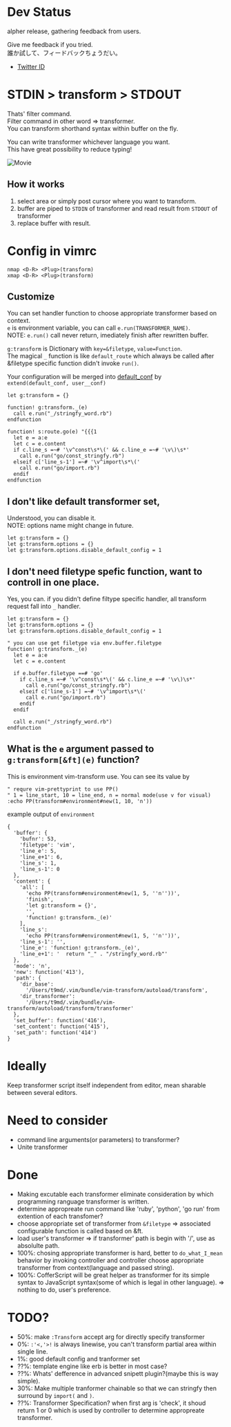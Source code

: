 # Dev Status
alpher release, gathering feedback from users.  

Give me feedback if you tried.  
誰か試して、フィードバックちょうだい。  

* [Twitter ID](https://twitter.com/t9md)

<!-- VERY Experimental for my personal use. -->

# STDIN > transform > STDOUT

Thats' filter command.  
Filter command in other word => transformer.  
You can transform shorthand syntax within buffer on the fly.  

You can write transformer whichever language you want.  
This have great possibility to reduce typing!  

![Movie](https://raw.githubusercontent.com/t9md/t9md/019b944b5b1152dbb97b92471b7ec596769c8319/img/transform.gif)

## How it works

1. select area or simply post cursor where you want to transform.
2. buffer are piped to `STDIN` of transformer and read result from `STDOUT` of transformer
3. replace buffer with result.

# Config in vimrc

```vim
nmap <D-R> <Plug>(transform)
xmap <D-R> <Plug>(transform)
```
## Customize

You can set handler function to choose appropriate transformer based on context.  
`e` is environment variable, you can call `e.run(TRANSFORMER_NAME)`.  
NOTE: `e.run()` call never return, imediately finish after rewritten buffer.  

`g:transform` is Dictionary with `key=&filetype`, `value=Function`.  
The magical `_` function is like `default_route` which always be called after &filetype specific function didn't invoke `run()`.  

Your configuration will be merged into [default_conf](https://github.com/t9md/vim-transform/blob/master/autoload/transform/route.vim) by `extend(default_conf, user__conf)`

```vim
let g:transform = {}

function! g:transform._(e)
  call e.run("_/stringfy_word.rb")
endfunction

function! s:route.go(e) "{{{1
  let e = a:e
  let c = e.content
  if c.line_s =~# '\v^const\s*\(' && c.line_e =~# '\v\)\s*'
    call e.run("go/const_stringfy.rb")
  elseif c['line_s-1'] =~# '\v^import\s*\('
    call e.run("go/import.rb")
  endif
endfunction
```

## I don't like default transformer set,
Understood, you can disable it.  
NOTE: options name might change in future.  

```vim
let g:transform = {}
let g:transform.options = {}
let g:transform.options.disable_default_config = 1
```

## I don't need filetype spefic function, want to controll in one place.

Yes, you can. if you didn't define filtype specific handler, all transform request fall into `_` handler.  

```vim
let g:transform = {}
let g:transform.options = {}
let g:transform.options.disable_default_config = 1

" you can use get filetype via env.buffer.filetype
function! g:transform._(e)
  let e = a:e
  let c = e.content

  if e.buffer.filetype ==# 'go'
    if c.line_s =~# '\v^const\s*\(' && c.line_e =~# '\v\)\s*'
      call e.run("go/const_stringfy.rb")
    elseif c['line_s-1'] =~# '\v^import\s*\('
      call e.run("go/import.rb")
    endif
  endif

  call e.run("_/stringfy_word.rb")
endfunction
```

## What is the `e` argument passed to `g:transform[&ft](e)` function?

This is environment vim-transform use.
You can see its value by

```vim
" requre vim-prettyprint to use PP()
" 1 = line_start, 10 = line_end, n = normal mode(use v for visual)
:echo PP(transform#environment#new(1, 10, 'n'))
```

example output of `environment`

```vim
{
  'buffer': {
    'bufnr': 53,
    'filetype': 'vim',
    'line_e': 5,
    'line_e+1': 6,
    'line_s': 1,
    'line_s-1': 0
  },
  'content': {
    'all': [
      'echo PP(transform#environment#new(1, 5, ''n''))',
      'finish',
      'let g:transform = {}',
      '',
      'function! g:transform._(e)'
    ],
    'line_s':
      'echo PP(transform#environment#new(1, 5, ''n''))',
    'line_s-1': '',
    'line_e': 'function! g:transform._(e)',
    'line_e+1': '  return "_" . "/stringfy_word.rb"'
  },
  'mode': 'n',
  'new': function('413'),
  'path': {
    'dir_base':
      '/Users/t9md/.vim/bundle/vim-transform/autoload/transform',
    'dir_transformer':
      '/Users/t9md/.vim/bundle/vim-transform/autoload/transform/transformer'
  },
  'set_buffer': function('416'),
  'set_content': function('415'),
  'set_path': function('414')
}
```

# Ideally
Keep transformer script itself independent from editor, mean sharable between several editors.

# Need to consider
* command line arguments(or parameters) to transformer?
* Unite transformer

# Done
* Making excutable each transformer eliminate consideration by which programming ranguage transformer is written.
* determine appropreate run command like 'ruby', 'python', 'go run' from extention of each transfomer?
* choose appropriate set of transformer from `&filetype` => associated configurable function is called based on &ft.
* load user's transformer => if transformer' path is begin with '/', use as absolulte path.
* 100%: chosing appropriate transformer is hard, better to `do_what_I_mean` behavior by invoking controller and controller choose appropriate transformer from context(language and passed string).
* 100%: CofferScript will be great helper as transformer for its simple syntax to JavaScript syntax(some of which is legal in other language). => nothing to do, user's preference.

# TODO?
* 50%: make `:Transform` accept arg for directly specify transformer
*  0%: `:'<,'>!` is always linewise, you can't transform partial area within single line.
*  1%: good default config and tranformer set
* ??%: template engine like erb is better in most case?
* ??%: Whats' defference in advanced snipett plugin?(maybe this is way simple).
* 30%: Make multiple tranformer chainable so that we can  stringfy then surround by `import(` and `)`.
* ??%: Transformer Specification? when first arg is 'check', it shoud return 1 or 0 which is used by controller to determine appropreate transformer.
